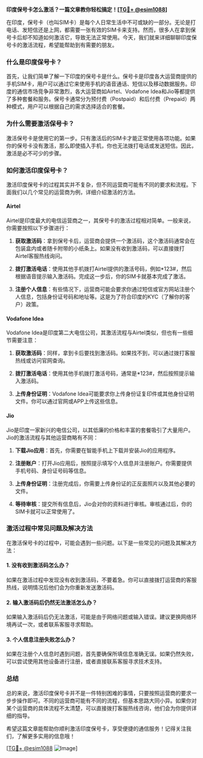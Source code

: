 **印度保号卡怎么激活？一篇文章教你轻松搞定！[[TG💪+ @esim1088](https://t.me/s/esim1088)]**

在印度，保号卡（也叫SIM卡）是每个人日常生活中不可或缺的一部分。无论是打电话、发短信还是上网，都需要一张有效的SIM卡来支持。然而，很多人在拿到保号卡后却不知道如何激活它，导致无法正常使用。今天，我们就来详细聊聊印度保号卡的激活流程，希望能帮助到有需要的朋友。

### 什么是印度保号卡？

首先，让我们简单了解一下印度的保号卡是什么。保号卡是印度各大运营商提供的手机SIM卡，用户可以通过它来使用手机的语音通话、短信以及移动数据服务。印度的通信市场竞争非常激烈，各大运营商如Airtel、Vodafone Idea和Jio等都提供了多种套餐和服务。保号卡通常分为预付费（Postpaid）和后付费（Prepaid）两种模式，用户可以根据自己的需求选择适合的套餐。

### 为什么需要激活保号卡？

激活保号卡是使用它的第一步。只有激活后的SIM卡才能正常使用各项功能。如果你的保号卡没有激活，那么即使插入手机，你也无法拨打电话或发送短信。因此，激活是必不可少的步骤。

### 如何激活印度保号卡？

激活印度保号卡的过程其实并不复杂，但不同运营商可能有不同的要求和流程。下面我们以几个常见的运营商为例，详细介绍激活的方法。

#### Airtel

Airtel是印度最大的电信运营商之一，其保号卡的激活过程相对简单。一般来说，你需要按照以下步骤进行：

1. **获取激活码**：拿到保号卡后，运营商会提供一个激活码，这个激活码通常会在包装盒内或者随卡附带的小纸条上。如果没有收到激活码，可以直接拨打Airtel客服热线询问。

2. **拨打激活电话**：使用其他手机拨打Airtel提供的激活号码，例如*123#，然后根据语音提示输入激活码。完成这一步后，你的SIM卡就基本完成了激活。

3. **注册个人信息**：有些情况下，运营商可能会要求你通过短信或官方网站注册个人信息，包括身份证号码和地址等。这是为了符合印度的KYC（了解你的客户）政策。

#### Vodafone Idea

Vodafone Idea是印度第二大电信公司，其激活流程与Airtel类似，但也有一些细节需要注意：

1. **获取激活码**：同样，拿到卡后要找到激活码。如果找不到，可以通过拨打客服热线或访问官网查询。

2. **拨打激活电话**：使用其他手机拨打激活号码，通常是*123#，然后按照提示输入激活码。

3. **上传身份证明**：Vodafone Idea可能要求你上传身份证复印件或其他身份证明文件。你可以通过官网或APP上传这些信息。

#### Jio

Jio是印度一家新兴的电信公司，以其低廉的价格和丰富的套餐吸引了大量用户。Jio的激活流程与其他运营商略有不同：

1. **下载Jio应用**：首先，你需要在智能手机上下载并安装Jio的应用程序。

2. **注册账户**：打开Jio应用后，按照提示填写个人信息并注册账户。你需要提供手机号码、身份证号码等信息。

3. **上传身份证明**：注册完成后，你需要上传身份证的正反面照片以及其他必要的文件。

4. **等待审核**：提交所有信息后，Jio会对你的资料进行审核。审核通过后，你的SIM卡就可以正常使用了。

### 激活过程中常见问题及解决方法

在激活保号卡的过程中，可能会遇到一些问题。以下是一些常见的问题及其解决方法：

#### 1. 没有收到激活码怎么办？

如果在激活过程中发现没有收到激活码，不要着急。你可以直接拨打运营商的客服热线，说明情况后他们会为你重新发送激活码。

#### 2. 输入激活码后仍然无法激活怎么办？

如果输入激活码后仍无法激活，可能是由于网络问题或输入错误。建议更换网络环境再试一次，或者联系客服寻求帮助。

#### 3. 个人信息注册失败怎么办？

如果在注册个人信息时遇到问题，首先要确保所填信息准确无误。如果仍然失败，可以尝试使用其他设备进行注册，或者直接联系客服寻求技术支持。

### 总结

总的来说，激活印度保号卡并不是一件特别困难的事情，只要按照运营商的要求一步步操作即可。不同的运营商可能有不同的流程，但基本思路大同小异。如果你对某个运营商的具体流程不太清楚，可以直接拨打客服热线咨询，他们会为你提供详细的指导。

希望这篇文章能帮助你顺利激活印度保号卡，享受便捷的通信服务！记得关注我们，了解更多实用的信息哦！

[[TG💪+ @esim1088](https://t.me/s/esim1088) ![Image](https://i.postimg.cc/4NQfJmqS/Snipaste-2025-05-13-00-14-12.png)]